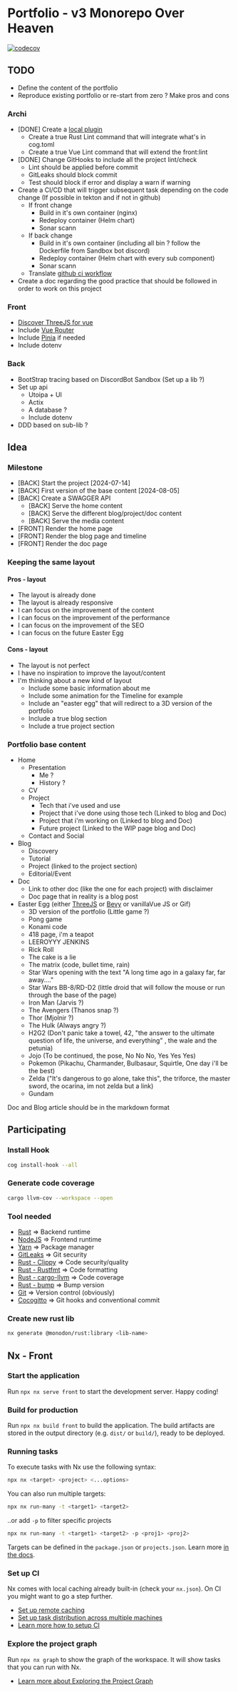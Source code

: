 # Portfolio - v3 Monorepo Over Heaven

[![codecov](https://codecov.io/github/batleforc/MonoFolio/graph/badge.svg?token=UONUFAX0K2)](https://codecov.io/github/batleforc/MonoFolio)

## TODO

- Define the content of the portfolio
- Reproduce existing portfolio or re-start from zero ? Make pros and cons

### Archi

- [DONE] Create a [local plugin](https://nx.dev/extending-nx/intro/getting-started)
  - Create a true Rust Lint command that will integrate what's in cog.toml
  - Create a true Vue Lint command that will extend the front:lint
- [DONE] Change GitHooks to include all the project lint/check
  - Lint should be applied before commit
  - GitLeaks should block commit
  - Test should block if error and display a warn if warning
- Create a CI/CD that will trigger subsequent task depending on the code change (If possible in tekton and if not in github)
  - If front change
    - Build in it's own container (nginx)
    - Redeploy container (Helm chart)
    - Sonar scann
  - If back change
    - Build in it's own container (including all bin ? follow the Dockerfile from Sandbox bot discord)
    - Redeploy container (Helm chart with every sub component)
    - Sonar scann
  - Translate [github ci workflow](https://github.com/batleforc/NeoNet/tree/main/.github/workflows)
- Create a doc regarding the good practice that should be followed in order to work on this project

### Front

- [Discover ThreeJS for vue](https://docs.tresjs.org/guide/getting-started.html)
- Include [Vue Router](https://router.vuejs.org/)
- Include [Pinia](https://pinia.vuejs.org/) if needed
- Include dotenv

### Back

- BootStrap tracing based on DiscordBot Sandbox (Set up a lib ?)
- Set up api
  - Utoipa + UI
  - Actix
  - A database ?
  - Include dotenv
- DDD based on sub-lib ?

## Idea

### Milestone

- [BACK] Start the project [2024-07-14]
- [BACK] First version of the base content [2024-08-05]
- [BACK] Create a SWAGGER API
  - [BACK] Serve the home content
  - [BACK] Serve the different blog/project/doc content
  - [BACK] Serve the media content
- [FRONT] Render the home page
- [FRONT] Render the blog page and timeline
- [FRONT] Render the doc page

### Keeping the same layout

#### Pros - layout

- The layout is already done
- The layout is already responsive
- I can focus on the improvement of the content
- I can focus on the improvement of the performance
- I can focus on the improvement of the SEO
- I can focus on the future Easter Egg

#### Cons - layout

- The layout is not perfect
- I have no inspiration to improve the layout/content
- I'm thinking about a new kind of layout
  - Include some basic information about me
  - Include some animation for the Timeline for example
  - Include an "easter egg" that will redirect to a 3D version of the portfolio
  - Include a true blog section
  - Include a true project section

### Portfolio base content

- Home
  - Presentation
    - Me ?
    - History ?
  - CV
  - Project
    - Tech that i've used and use
    - Project that i've done using those tech (Linked to blog and Doc)
    - Project that i'm working on (Linked to blog and Doc)
    - Future project (Linked to the WIP page blog and Doc)
  - Contact and Social
- Blog
  - Discovery
  - Tutorial
  - Project (linked to the project section)
  - Editorial/Event
- Doc
  - Link to other doc (like the one for each project) with disclaimer
  - Doc page that in reality is a blog post
- Easter Egg (either [ThreeJS](https://docs.tresjs.org/guide/getting-started.html) or [Bevy](https://github.com/bevyengine/bevy) or vanillaVue JS or Gif)
  - 3D version of the portfolio (Little game ?)
  - Pong game
  - Konami code
  - 418 page, i'm a teapot
  - LEEROYYY JENKINS
  - Rick Roll
  - The cake is a lie
  - The matrix (code, bullet time, rain)
  - Star Wars opening with the text "A long time ago in a galaxy far, far away...."
  - Star Wars BB-8/RD-D2 (little droid that will follow the mouse or run through the base of the page)
  - Iron Man (Jarvis ?)
  - The Avengers (Thanos snap ?)
  - Thor (Mjolnir ?)
  - The Hulk (Always angry ?)
  - H2G2 (Don't panic take a towel, 42, "the answer to the ultimate question of life, the universe, and everything" , the wale and the petunia)
  - Jojo (To be continued, the pose, No No No, Yes Yes Yes)
  - Pokemon (Pikachu, Charmander, Bulbasaur, Squirtle, One day i'll be the best)
  - Zelda ("It's dangerous to go alone, take this", the triforce, the master sword, the ocarina, im not zelda but a link)
  - Gundam

Doc and Blog article should be in the markdown format

## Participating

### Install Hook

```bash
cog install-hook --all
```

### Generate code coverage

```bash
cargo llvm-cov --workspace --open
```

### Tool needed

- [Rust](https://www.rust-lang.org/tools/install) => Backend runtime
- [NodeJS](https://nodejs.org/en/download/) => Frontend runtime
- [Yarn](https://yarnpkg.com/getting-started/install) => Package manager
- [GitLeaks](https://github.com/gitleaks/gitleaks) => Git security
- [Rust - Clippy](https://rust-lang.github.io/rust-clippy/master/index.html) => Code security/quality
- [Rust - Rustfmt](https://rust-lang.github.io/rustfmt/) => Code formatting
- [Rust - cargo-llvm](https://github.com/taiki-e/cargo-llvm-cov) => Code coverage
- [Rust - bump](https://crates.io/crates/cargo-bump) => Bump version
- [Git](https://git-scm.com/downloads) => Version control (obviously)
- [Cocogitto](https://docs.cocogitto.io/) => Git hooks and conventional commit

### Create new rust lib

```bash
nx generate @monodon/rust:library <lib-name>
```

## Nx - Front

### Start the application

Run `npx nx serve front` to start the development server. Happy coding!

### Build for production

Run `npx nx build front` to build the application. The build artifacts are stored in the output directory (e.g. `dist/` or `build/`), ready to be deployed.

### Running tasks

To execute tasks with Nx use the following syntax:

```bash
npx nx <target> <project> <...options>
```

You can also run multiple targets:

```bash
npx nx run-many -t <target1> <target2>
```

..or add `-p` to filter specific projects

```bash
npx nx run-many -t <target1> <target2> -p <proj1> <proj2>
```

Targets can be defined in the `package.json` or `projects.json`. Learn more [in the docs](https://nx.dev/features/run-tasks).

### Set up CI

Nx comes with local caching already built-in (check your `nx.json`). On CI you might want to go a step further.

- [Set up remote caching](https://nx.dev/features/share-your-cache)
- [Set up task distribution across multiple machines](https://nx.dev/nx-cloud/features/distribute-task-execution)
- [Learn more how to setup CI](https://nx.dev/recipes/ci)

### Explore the project graph

Run `npx nx graph` to show the graph of the workspace.
It will show tasks that you can run with Nx.

- [Learn more about Exploring the Project Graph](https://nx.dev/core-features/explore-graph)
